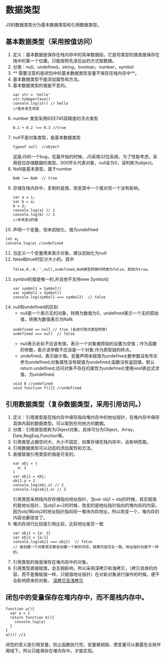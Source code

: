 
# 数据类型

JS的数据类型分为基本数据类型和引用数据类型。

## 基本数据类型（采用按值访问）

1. 定义：基本数据是保存在栈内存中的简单数据段，它是将类型的值直接保存在栈中的某一个位置。只能按照先进后出的方式取数据。
2. 分类：null，undefined，string，boolean，number，symbol
3. ** 需要注意的是闭包中的基本数据类型变量不保存在栈内存中**。
4. 基本数据类型不能添加属性和方法。
5. 基本数据类型的值是不变的。
   ```
   var str = 'hello'
   str.toUpperCase()
   console.log(str) // hello  
   //值未发生改变
   ```
6. number 类型采用IEEE745双精度的浮点类型
   ```
   0.1 + 0.2 !== 0.3 //true
   ```
7. null不是对象类型，是基本数据类型
   ```
   typeof null  //object
   ```
   这是JS的一个bug，在最开始的时候，JS采用32位系统，为了性能考虑，采用低位存储数据的类型，000开头代表对象，null全为0，误判断为object。
8. NaN是基本类型，属于number
   ```
   NaN !== NaN  // true
   ```
9. 存储在栈内存中，复制的是值，改变其中一个值对另一个没有影响。
   ```
   var a = 1;
   var b = a;
   b = 2;
   console.log(a) // 1
   console.log(b) // 2
   //未改变a的值
   ```
10. 声明一个变量，但未初始化，值为undefined
   ```
   let a;
   console.log(a) //undefined
   ```
11. 当定义一个变量用来表示对象，建议初始化为null
12. false和true时区分大小的。其中
    ```
    false,0,-0,'',null,undefined,NaN类型转换时转换为false，其他为true。
    ```
13. symbol的值是唯一的,并且他不支持new Symbol()
    ```
    var symbol1 = Symbol()
    var symbol2 = Symbol()
    console.log(symbol1 === symbol2)  // false
    ```
14. null和undefined的区别
    - null是一个表示无的对象，转换为数值为0，undefined表示一个无的原始值，转换为数值表示为NaN.
    ```
    undefined == null // true (会进行隐式类型转换)
    undefined === null  // false
    ```
    - null表示此处不应该有值，表示一个对象被原始的设置为空值；作为函数的参数，表示该参数不应该是一个对象;作为原型链的终点。
    - undefined，表示缺少值。变量声明未赋值为undefined;数参数没有传实参为undefined;对象属性没有赋值为undefined;函数没有返回值，默认return undefined;访问对象不存在的属性为undefined;使用void表达式求值，为undefined.
    ```
    void 0 //undefined
    void function f(){} //undefined
    ```

## 引用数据类型（复杂数据类型，采用引用访问。）

1. 定义：引用类型是在栈内存中保存指向堆内存中的地址指针，在堆内存中保存具体内容的数据类型。可以取到任何地方的数据。
2. 分类：引用类型统称为Object对象，具体可分为Object，Array，Date,RegExp,Function等。
3. 引用类型占据空间大，大小不固定，如果存储在栈内存中，会影响性能。
4. 引用数据类型可以动态的添加属性和方法。
5. 直接赋值引用类型的值是可变的。
   ```
   var obj = {
     a: 1
   }
   var obj1 = obj;
   obj1.a = 2
   console.log(obj.a) // 2
   console.log(obj1.a) // 2
   ```
   引用类型采用栈内存存储指向地址指针，当var obj1 = obj的时候，其实赋值的是地址指针，当obj1.a=2的时候，改变的是地址指针指向的堆内存的内容，因为obj1和obj2的地址指针指向同一堆块内存地址，所以改变一个，堆内存的内容也都改变了。
6. 堆内存进行比较是引用比较，比较地址是否一致
   ```
   var obj1 = {a: 1}
   var obj2 = {a:1}
   console.log(obj1 === obj2)  // false
   // 每创建一个对象其实都会创建一个新的内存，就算内容完全一致，地址指针也是不一样的。
   ```
7. 引用类型的值是保存在堆内存中的对象。
8. 引用类型直接赋值，会互相影响，所以采用深拷贝和浅拷贝，（拷贝具体的内容，而不是像赋值一样，只赋值地址指针）在对新对象进行操作的时候，便不会影响原来的对象。
[深拷贝及浅拷贝](https://github.com/lhalou/interview-question/tree/master/%E6%B7%B1%E6%8B%B7%E8%B4%9D%E5%8F%8A%E6%B5%85%E6%8B%B7%E8%B4%9D)


## 闭包中的变量保存在堆内存中，而不是栈内存中。

```
function a(){
  var a = 1
  return function b(){
    console.log(a)
  }
}
a()() //1

```
闭包的意义是引用变量，防止函数执行完，变量被销毁，使变量可以暴露在全局作用域下。所以只能保存在堆内存中，才能实现。

    
